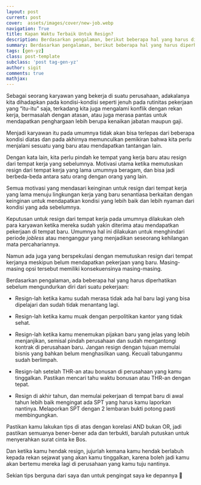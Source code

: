 ```yaml
---
layout: post
current: post
cover:  assets/images/cover/new-job.webp
navigation: True
title: Kapan Waktu Terbaik Untuk Resign?
description: Berdasarkan pengalaman, berikut beberapa hal yang harus diperhatikan sebelum mengundurkan diri dari suatu pekerjaan.
summary: Berdasarkan pengalaman, berikut beberapa hal yang harus diperhatikan sebelum mengundurkan diri dari suatu pekerjaan.
tags: [gen-yz]
class: post-template
subclass: 'post tag-gen-yz'
author: sigit
comments: true
mathjax:
---
```


Sebagai seorang karyawan yang bekerja di suatu perusahaan, adakalanya kita dihadapkan pada kondisi-kondisi seperti jenuh pada rutinitas pekerjaan yang “itu-itu” saja, terkadang kita juga mengalami konflik dengan rekan kerja, bermasalah dengan atasan, atau juga merasa pantas untuk mendapatkan penghargaan lebih berupa kenaikan jabatan maupun gaji.

Menjadi karyawan itu pada umumnya tidak akan bisa terlepas dari beberapa kondisi diatas dan pada akhirnya memunculkan pemikiran bahwa kita perlu menjalani sesuatu yang baru atau mendapatkan tantangan lain.

Dengan kata lain, kita perlu pindah ke tempat yang kerja baru atau resign dari tempat kerja yang sebelumnya. Motivasi utama ketika memutuskan resign dari tempat kerja yang lama umumnya beragam, dan bisa jadi berbeda-beda antara satu orang dengan orang yang lain.

Semua motivasi yang mendasari keinginan untuk resign dari tempat kerja yang lama menuju lingkungan kerja yang baru senantiasa berkaitan dengan keinginan untuk mendapatkan kondisi yang lebih baik dan lebih nyaman dari kondisi yang ada sebelumnya. 

Keputusan untuk resign dari tempat kerja pada umumnya dilakukan oleh para karyawan ketika mereka sudah yakin diterima atau mendapatkan pekerjaan di tempat baru. Umumnya hal ini dilakukan untuk menghindari periode *jobless* atau menganggur yang menjadikan seseorang kehilangan mata percahariannya.

Namun ada juga yang berspekulasi dengan memutuskan resign dari tempat kerjanya meskipun belum mendapatkan pekerjaan yang baru. Masing-masing opsi tersebut memiliki konsekuensinya masing-masing.

Berdasarkan pengalaman, ada beberapa hal yang harus diperhatikan sebelum mengundurkan diri dari suatu pekerjaan:

* Resign-lah ketika kamu sudah merasa tidak ada hal baru lagi yang bisa dipelajari dan sudah tidak menantang lagi.

* Resign-lah ketika kamu muak dengan perpolitikan kantor yang tidak sehat.

* Resign-lah ketika kamu menemukan pijakan baru yang jelas yang lebih menjanjikan, semisal pindah perusahaan dan sudah mengantongi kontrak di perusahaan baru. Jangan resign dengan tujuan memulai bisnis yang bahkan belum menghasilkan uang. Kecuali tabunganmu sudah berlimpah.

* Resign-lah setelah THR-an atau bonusan di perusahaan yang kamu tinggalkan. Pastikan mencari tahu waktu bonusan atau THR-an dengan tepat.

* Resign di akhir tahun, dan memulai pekerjaan di tempat baru di awal tahun lebih baik mengingat ada SPT yang harus kamu laporkan nantinya. Melaporkan SPT dengan 2 lembaran bukti potong pasti membingungkan.

Pastikan kamu lakukan tips di atas dengan korelasi AND bukan OR, jadi pastikan semuanya bener-bener ada dan terbukti, barulah putuskan untuk menyerahkan surat cinta ke Bos.

Dan ketika kamu hendak resign, jujurlah kemana kamu hendak berlabuh kepada rekan sejawat yang akan kamu tinggalkan, karena boleh jadi kamu akan bertemu mereka lagi di perusahaan yang kamu tuju nantinya.

Sekian tips berguna dari saya dan untuk pengingat saya ke depannya 🙂
